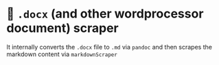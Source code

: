 # 📃 `.docx` (and other wordprocessor document) scraper

It internally converts the `.docx` file to `.md` via `pandoc` and then scrapes the markdown content via `markdownScraper`
